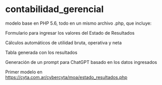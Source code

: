 # contabilidad_gerencial

modelo base en PHP 5.6, todo en un mismo archivo .php, que incluye:

Formulario para ingresar los valores del Estado de Resultados

Cálculos automáticos de utilidad bruta, operativa y neta

Tabla generada con los resultados

Generación de un prompt para ChatGPT basado en los datos ingresados

Primer modelo en https://cyta.com.ar/cybercyta/moa/estado_resultados.php
